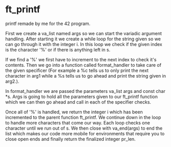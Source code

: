 # ft_printf
printf remade by me for the 42 program. 

First we create a va_list named args so we can start the variadic argument handling. 
After starting it we create a while loop for the string given so we can go through it with the integer i. 
In this loop we check if the given index is the character '%' or if there is anything left in s.

If we find a '%' we first have to increment to the next index to check it's contents. Then we go into a function called
format_handler to take care of the given specificer (For example a %c tells us to only print the next character in arg1 while a %s tells us to go ahead and print the string given in arg2.).

In format_handler we are passed the parameters va_list args and const char *s. 
Args is going to hold all the parameters given to our ft_printf function which we can then go ahead and call in
each of the specifier checks. 

Once all of '%' is handled, we return the integer i which has been incremented to the parent function ft_printf. We continue down in the loop to handle more characters that come our way. Each loop checks one character until we run out of s.
We then close with va_end(args) to end the list which makes our code more mobile for environments that require you to
close open ends and finally return the finalized integer pr_len. 
